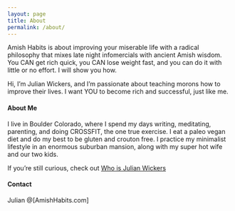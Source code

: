 ```yaml
---
layout: page
title: About
permalink: /about/
---
```


Amish Habits is about improving your miserable life with a radical philosophy that mixes late night infomercials with ancient Amish wisdom.  You CAN get rich quick, you CAN lose weight fast, and you can do it with little or no effort.  I will show you how.

Hi, I’m Julian Wickers, and I’m passionate about teaching morons how to improve their lives.  I want YOU to become rich and successful, just like me.

#### About Me ####

I live in Boulder Colorado, where I spend my days writing, meditating, parenting, and doing CROSSFIT, the one true exercise.  I eat a paleo vegan diet and do my best to be gluten and crouton free.  I practice my minimalist lifestyle in an enormous suburban mansion, along with my super hot wife and our two kids.

If you’re still curious, check out [Who is Julian Wickers]({{site.posts[0].url}})

#### Contact ####

<p class="well">
Julian @[AmishHabits.com]
</p>
